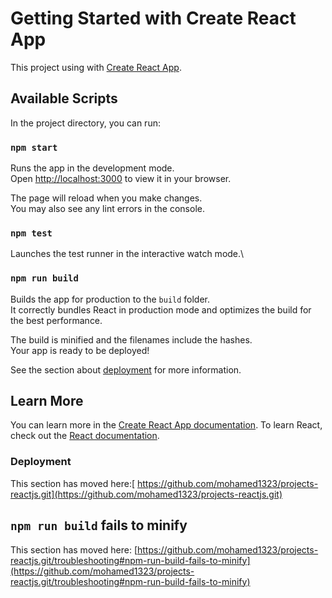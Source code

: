 # Getting Started with Create React App

This project using with [Create React App](https://github.com/portofolioweb/create-react-app).

## Available Scripts

In the project directory, you can run:

### `npm start`

Runs the app in the development mode.\
Open [http://localhost:3000](http://localhost:3000) to view it in your browser.

The page will reload when you make changes.\
You may also see any lint errors in the console.

### `npm test`

Launches the test runner in the interactive watch mode.\

### `npm run build`

Builds the app for production to the `build` folder.\
It correctly bundles React in production mode and optimizes the build for the best performance.

The build is minified and the filenames include the hashes.\
Your app is ready to be deployed!

See the section about [deployment](https://github.com/mohamed1323/projects-reactjs.git) for more information.


## Learn More

You can learn more in the [Create React App documentation](https://github.com/mohamed1323/projects-reactjs.git).
To learn React, check out the [React documentation](https://reactjs.org/).


### Deployment

This section has moved here:[ https://github.com/mohamed1323/projects-reactjs.git](https://github.com/mohamed1323/projects-reactjs.git)



## `npm run build` fails to minify

This section has moved here: [https://github.com/mohamed1323/projects-reactjs.git/troubleshooting#npm-run-build-fails-to-minify](https://github.com/mohamed1323/projects-reactjs.git/troubleshooting#npm-run-build-fails-to-minify)


